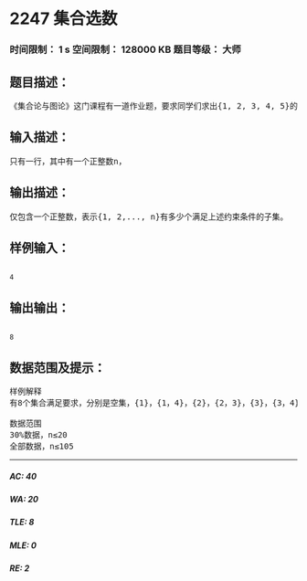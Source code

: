 # 2247 集合选数   
### 时间限制： 1 s     空间限制： 128000 KB     题目等级： 大师  
## 题目描述：  

<pre>
《集合论与图论》这门课程有一道作业题，要求同学们求出{1, 2, 3, 4, 5}的所有满足以下条件的子集：若x在该子集中，则2x和3x不能在该子集中。同学们不喜欢这种具有枚举性质的题目，于是把它变成了以下问题：对于任意一个正整数n，如何求出{1, 2,..., n} 的满足上述约束条件的子集的个数（只需输出对1,000,000,001取模的结果），现在这个问题就交给你了。 
</pre>
  
  
## 输入描述：  

<pre>
只有一行，其中有一个正整数n，
</pre>
  
  
## 输出描述：  

<pre>
仅包含一个正整数，表示{1, 2,..., n}有多少个满足上述约束条件的子集。
</pre>
  
  
## 样例输入：  

<pre><code>
4
</code></pre>
  
  
## 输出输出：  

<pre><code>
8
</code></pre>
  
  
## 数据范围及提示：  

<pre>
样例解释
有8个集合满足要求，分别是空集，{1}，{1，4}，{2}，{2，3}，{3}，{3，4}，{4}。 
 
数据范围
30%数据，n≤20
全部数据，n≤105
</pre>
  
  
***  

##### AC: 40  
##### WA: 20  
##### TLE: 8  
##### MLE: 0  
##### RE: 2  
